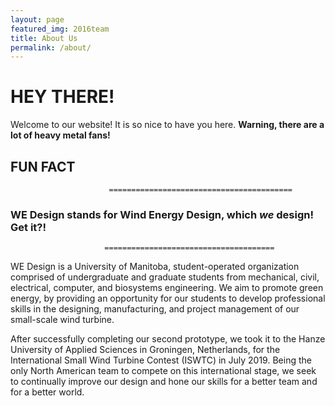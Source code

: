 ```yaml
---
layout: page
featured_img: 2016team
title: About Us
permalink: /about/
---
```

# HEY THERE!
Welcome to our website! It is so nice to have you here. **Warning, there are a lot of heavy metal fans!**

##                                                                      FUN FACT
                          =========================================
###                                         WE Design stands for Wind Energy Design, which *we* design! Get it?!
                         ======================================

WE Design is a University of Manitoba, student-operated organization comprised of undergraduate and graduate students from mechanical, civil, electrical, computer, and biosystems engineering. We aim to promote green energy, by providing an opportunity for our students to develop professional skills in the designing, manufacturing, and project management of our small-scale wind turbine. 

After successfully completing our second prototype, we took it to the Hanze University of Applied Sciences in Groningen, Netherlands, for the International Small Wind Turbine Contest (ISWTC) in July 2019. Being the only North American team to compete on this international stage, we seek to continually improve our design and hone our skills for a better team and for a better world.
